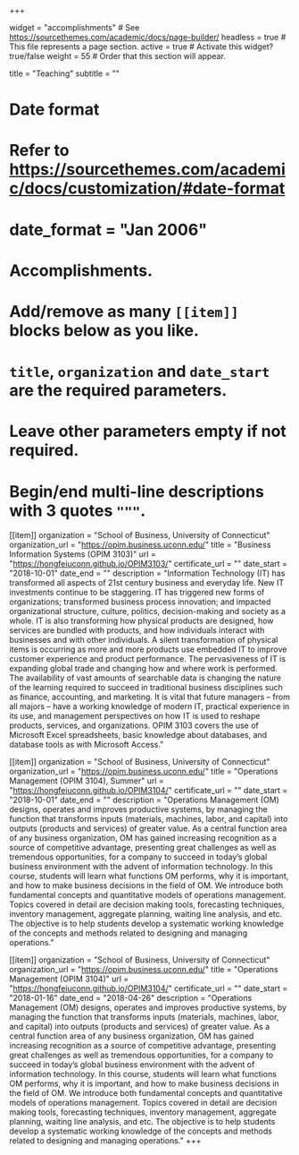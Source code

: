 +++

widget = "accomplishments"  # See https://sourcethemes.com/academic/docs/page-builder/
headless = true  # This file represents a page section.
active = true  # Activate this widget? true/false
weight = 55  # Order that this section will appear.

title = "Teaching"
subtitle = ""

# Date format
#   Refer to https://sourcethemes.com/academic/docs/customization/#date-format
# date_format = "Jan 2006"

# Accomplishments.
#   Add/remove as many `[[item]]` blocks below as you like.
#   `title`, `organization` and `date_start` are the required parameters.
#   Leave other parameters empty if not required.
#   Begin/end multi-line descriptions with 3 quotes `"""`.

[[item]]
  organization = "School of Business, University of Connecticut"
  organization_url = "https://opim.business.uconn.edu/"
  title = "Business Information Systems (OPIM 3103)"
  url = "https://hongfeiuconn.github.io/OPIM3103/"
  certificate_url = ""
  date_start = "2018-10-01"
  date_end = ""
  description = "Information Technology (IT) has transformed all aspects of 21st century business and everyday life. New IT investments continue to be staggering. IT has triggered new forms of organizations; transformed business process innovation; and impacted organizational structure, culture, politics, decision-making and society as a whole. IT is also transforming how physical products are designed, how services are bundled with products, and how individuals interact with businesses and with other individuals. A silent transformation of physical items is occurring as more and more products use embedded IT to improve customer experience and product performance. The pervasiveness of IT is expanding global trade and changing how and where work is performed. The availability of vast amounts of searchable data is changing the nature of the learning required to succeed in traditional business disciplines such as finance, accounting, and marketing. It is vital that future managers – from all majors – have a working knowledge of modern IT, practical experience in its use, and management perspectives on how IT is used to reshape products, services, and organizations. OPIM 3103 covers the use of Microsoft Excel spreadsheets, basic knowledge about databases, and database tools as with Microsoft Access."
  
[[item]]
  organization = "School of Business, University of Connecticut"
  organization_url = "https://opim.business.uconn.edu/"
  title = "Operations Management (OPIM 3104), Summer"
  url = "https://hongfeiuconn.github.io/OPIM3104/"
  certificate_url = ""
  date_start = "2018-10-01"
  date_end = ""
  description = "Operations Management (OM) designs, operates and improves productive systems, by managing the function that transforms inputs (materials, machines, labor, and capital) into outputs (products and services) of greater value. As a central function area of any business organization, OM has gained increasing recognition as a source of competitive advantage, presenting great challenges as well as tremendous opportunities, for a company to succeed in today’s global business environment with the advent of information technology. In this course, students will learn what functions OM performs, why it is important, and how to make business decisions in the field of OM. We introduce both fundamental concepts and quantitative models of operations management. Topics covered in detail are decision making tools, forecasting techniques, inventory management, aggregate planning, waiting line analysis, and etc. The objective is to help students develop a systematic working knowledge of the concepts and methods related to designing and managing operations."

[[item]]
  organization = "School of Business, University of Connecticut"
  organization_url = "https://opim.business.uconn.edu/"
  title = "Operations Management (OPIM 3104)"
  url = "https://hongfeiuconn.github.io/OPIM3104/"
  certificate_url = ""
  date_start = "2018-01-16"
  date_end = "2018-04-26"
  description = "Operations Management (OM) designs, operates and improves productive systems, by managing the function that transforms inputs (materials, machines, labor, and capital) into outputs (products and services) of greater value. As a central function area of any business organization, OM has gained increasing recognition as a source of competitive advantage, presenting great challenges as well as tremendous opportunities, for a company to succeed in today’s global business environment with the advent of information technology. In this course, students will learn what functions OM performs, why it is important, and how to make business decisions in the field of OM. We introduce both fundamental concepts and quantitative models of operations management. Topics covered in detail are decision making tools, forecasting techniques, inventory management, aggregate planning, waiting line analysis, and etc. The objective is to help students develop a systematic working knowledge of the concepts and methods related to designing and managing operations."
+++

